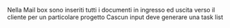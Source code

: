 Nella Mail box sono inseriti tutti i documenti in ingresso ed uscita verso il cliente per un particolare progetto
Cascun input deve generare una task list 